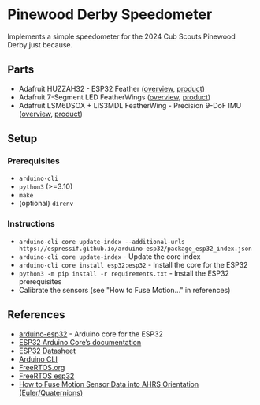 # Pinewood Derby Speedometer

Implements a simple speedometer for the 2024 Cub Scouts Pinewood Derby just because.

## Parts

- Adafruit HUZZAH32 - ESP32 Feather ([overview](https://learn.adafruit.com/adafruit-huzzah32-esp32-feather/overview), [product](https://www.adafruit.com/product/3405))
- Adafruit 7-Segment LED FeatherWings ([overview](https://learn.adafruit.com/adafruit-7-segment-led-featherwings/), [product](https://www.adafruit.com/product/3108))
- Adafruit LSM6DSOX + LIS3MDL FeatherWing - Precision 9-DoF IMU ([overview](https://learn.adafruit.com/st-9-dof-combo), [product](https://www.adafruit.com/product/4565))

## Setup

### Prerequisites

- `arduino-cli`
- `python3` (>=3.10)
- `make`
- (optional) `direnv`

### Instructions

- `arduino-cli core update-index --additional-urls https://espressif.github.io/arduino-esp32/package_esp32_index.json`
- `arduino-cli core update-index` - Update the core index
- `arduino-cli core install esp32:esp32` - Install the core for the ESP32
- `python3 -m pip install -r requirements.txt` - Install the ESP32 prerequisites
- Calibrate the sensors (see "How to Fuse Motion..." in references)

## References

 - [arduino-esp32](https://github.com/espressif/arduino-esp32) - Arduino core for the ESP32
 - [ESP32 Arduino Core’s documentation](https://docs.espressif.com/projects/arduino-esp32/en/latest/index.html)
 - [ESP32 Datasheet](https://www.espressif.com/sites/default/files/documentation/esp32_datasheet_en.pdf)
 - [Arduino CLI](https://arduino.github.io/arduino-cli/)
 - [FreeRTOS.org](https://www.freertos.org/implementation/a00002.html)
 - [FreeRTOS esp32](https://docs.espressif.com/projects/esp-idf/en/latest/esp32/api-reference/system/freertos_idf.html)
 - [How to Fuse Motion Sensor Data into AHRS Orientation (Euler/Quaternions)](https://learn.adafruit.com/how-to-fuse-motion-sensor-data-into-ahrs-orientation-euler-quaternions)
